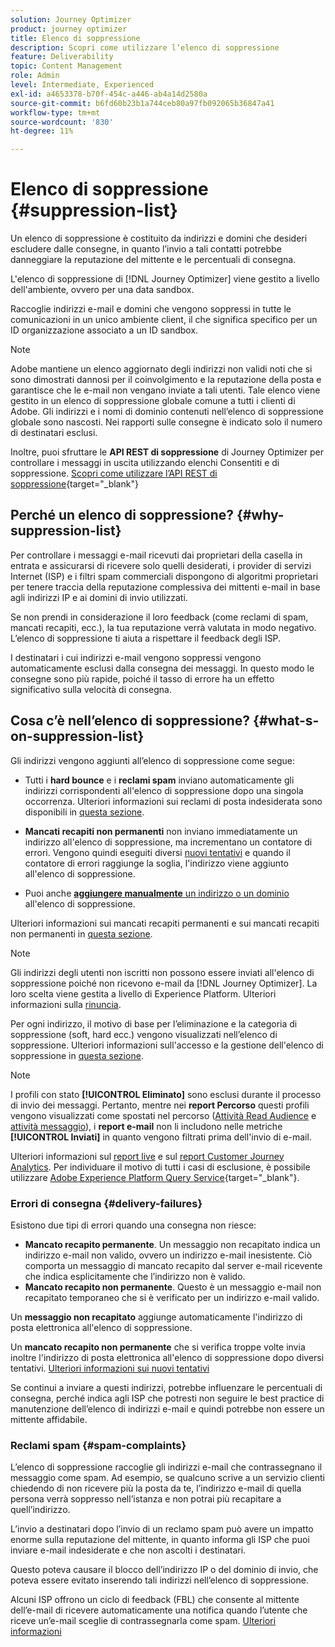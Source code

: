 ```yaml
---
solution: Journey Optimizer
product: journey optimizer
title: Elenco di soppressione
description: Scopri come utilizzare l’elenco di soppressione
feature: Deliverability
topic: Content Management
role: Admin
level: Intermediate, Experienced
exl-id: a4653378-b70f-454c-a446-ab4a14d2580a
source-git-commit: b6fd60b23b1a744ceb80a97fb092065b36847a41
workflow-type: tm+mt
source-wordcount: '830'
ht-degree: 11%

---
```


# Elenco di soppressione {#suppression-list}

Un elenco di soppressione è costituito da indirizzi e domini che desideri escludere dalle consegne, in quanto l’invio a tali contatti potrebbe danneggiare la reputazione del mittente e le percentuali di consegna.

L&#39;elenco di soppressione di [!DNL Journey Optimizer] viene gestito a livello dell&#39;ambiente, ovvero per una data sandbox.

Raccoglie indirizzi e-mail e domini che vengono soppressi in tutte le comunicazioni in un unico ambiente client, il che significa specifico per un ID organizzazione associato a un ID sandbox.

>[!NOTE]
>
>Adobe mantiene un elenco aggiornato degli indirizzi non validi noti che si sono dimostrati dannosi per il coinvolgimento e la reputazione della posta e garantisce che le e-mail non vengano inviate a tali utenti. Tale elenco viene gestito in un elenco di soppressione globale comune a tutti i clienti di Adobe. Gli indirizzi e i nomi di dominio contenuti nell’elenco di soppressione globale sono nascosti. Nei rapporti sulle consegne è indicato solo il numero di destinatari esclusi.

Inoltre, puoi sfruttare le **API REST di soppressione** di Journey Optimizer per controllare i messaggi in uscita utilizzando elenchi Consentiti e di soppressione. [Scopri come utilizzare l’API REST di soppressione](https://developer.adobe.com/journey-optimizer-apis/references/suppression/){target="_blank"}

## Perché un elenco di soppressione? {#why-suppression-list}

Per controllare i messaggi e-mail ricevuti dai proprietari della casella in entrata e assicurarsi di ricevere solo quelli desiderati, i provider di servizi Internet (ISP) e i filtri spam commerciali dispongono di algoritmi proprietari per tenere traccia della reputazione complessiva dei mittenti e-mail in base agli indirizzi IP e ai domini di invio utilizzati.

Se non prendi in considerazione il loro feedback (come reclami di spam, mancati recapiti, ecc.), la tua reputazione verrà valutata in modo negativo. L’elenco di soppressione ti aiuta a rispettare il feedback degli ISP.

I destinatari i cui indirizzi e-mail vengono soppressi vengono automaticamente esclusi dalla consegna dei messaggi. In questo modo le consegne sono più rapide, poiché il tasso di errore ha un effetto significativo sulla velocità di consegna.

## Cosa c’è nell’elenco di soppressione? {#what-s-on-suppression-list}

Gli indirizzi vengono aggiunti all’elenco di soppressione come segue:

* Tutti i **hard bounce** e i **reclami spam** inviano automaticamente gli indirizzi corrispondenti all&#39;elenco di soppressione dopo una singola occorrenza. Ulteriori informazioni sui reclami di posta indesiderata sono disponibili in [questa sezione](#spam-complaints).

* **Mancati recapiti non permanenti** non inviano immediatamente un indirizzo all&#39;elenco di soppressione, ma incrementano un contatore di errori. Vengono quindi eseguiti diversi [nuovi tentativi](../configuration/retries.md) e quando il contatore di errori raggiunge la soglia, l&#39;indirizzo viene aggiunto all&#39;elenco di soppressione.

* Puoi anche [**aggiungere manualmente** un indirizzo o un dominio](../configuration/manage-suppression-list.md#add-addresses-and-domains) all&#39;elenco di soppressione.

Ulteriori informazioni sui mancati recapiti permanenti e sui mancati recapiti non permanenti in [questa sezione](#delivery-failures).

>[!NOTE]
>
>Gli indirizzi degli utenti non iscritti non possono essere inviati all&#39;elenco di soppressione poiché non ricevono e-mail da [!DNL Journey Optimizer]. La loro scelta viene gestita a livello di Experience Platform. Ulteriori informazioni sulla [rinuncia](../privacy/opt-out.md).

Per ogni indirizzo, il motivo di base per l’eliminazione e la categoria di soppressione (soft, hard ecc.) vengono visualizzati nell’elenco di soppressione. Ulteriori informazioni sull&#39;accesso e la gestione dell&#39;elenco di soppressione in [questa sezione](../configuration/manage-suppression-list.md).

>[!NOTE]
>
>I profili con stato **[!UICONTROL Eliminato]** sono esclusi durante il processo di invio dei messaggi. Pertanto, mentre nei **report Percorso** questi profili vengono visualizzati come spostati nel percorso ([Attività Read Audience](../building-journeys/read-audience.md) e [attività messaggio](../building-journeys/journeys-message.md)), i **report e-mail** non li includono nelle metriche **[!UICONTROL Inviati]** in quanto vengono filtrati prima dell&#39;invio di e-mail.
>
>Ulteriori informazioni sul [report live](../reports/live-report.md) e sul [report Customer Journey Analytics](../reports/report-gs-cja.md). Per individuare il motivo di tutti i casi di esclusione, è possibile utilizzare [Adobe Experience Platform Query Service](https://experienceleague.adobe.com/docs/experience-platform/query/api/getting-started.html?lang=it){target="_blank"}.

### Errori di consegna {#delivery-failures}

Esistono due tipi di errori quando una consegna non riesce:

* **Mancato recapito permanente**. Un messaggio non recapitato indica un indirizzo e-mail non valido, ovvero un indirizzo e-mail inesistente. Ciò comporta un messaggio di mancato recapito dal server e-mail ricevente che indica esplicitamente che l’indirizzo non è valido.
* **Mancato recapito non permanente**. Questo è un messaggio e-mail non recapitato temporaneo che si è verificato per un indirizzo e-mail valido.

Un **messaggio non recapitato** aggiunge automaticamente l&#39;indirizzo di posta elettronica all&#39;elenco di soppressione.

Un **mancato recapito non permanente** <!--or an **ignored** error--> che si verifica troppe volte invia inoltre l&#39;indirizzo di posta elettronica all&#39;elenco di soppressione dopo diversi tentativi. [Ulteriori informazioni sui nuovi tentativi](../configuration/retries.md)

Se continui a inviare a questi indirizzi, potrebbe influenzare le percentuali di consegna, perché indica agli ISP che potresti non seguire le best practice di manutenzione dell’elenco di indirizzi e-mail e quindi potrebbe non essere un mittente affidabile.

### Reclami spam {#spam-complaints}

L’elenco di soppressione raccoglie gli indirizzi e-mail che contrassegnano il messaggio come spam. Ad esempio, se qualcuno scrive a un servizio clienti chiedendo di non ricevere più la posta da te, l’indirizzo e-mail di quella persona verrà soppresso nell’istanza e non potrai più recapitare a quell’indirizzo.

L’invio a destinatari dopo l’invio di un reclamo spam può avere un impatto enorme sulla reputazione del mittente, in quanto informa gli ISP che puoi inviare e-mail indesiderate e che non ascolti i destinatari.

Questo poteva causare il blocco dell’indirizzo IP o del dominio di invio, che poteva essere evitato inserendo tali indirizzi nell’elenco di soppressione.

Alcuni ISP offrono un ciclo di feedback (FBL) che consente al mittente dell’e-mail di ricevere automaticamente una notifica quando l’utente che riceve un’e-mail sceglie di contrassegnarla come spam. [Ulteriori informazioni](deliverability.md#feedback-loops)
